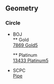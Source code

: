 ## Geometry

### Circle
* BOJ     
  ** Gold      
  [7869 Gold5](https://www.acmicpc.net/problem/7869)   
  
  ** Platinum       
  [13433 Platinum5](https://www.acmicpc.net/problem/13433)       
  
* SCPC    
  [Pipe](https://www.codeground.org/practice/practiceProblemViewNew)
